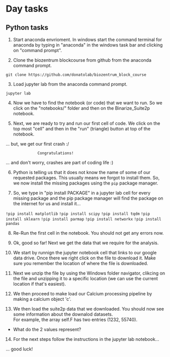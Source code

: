 # Day tasks

## Python tasks

1. Start anaconda envrioment. In windows start the command terminal for anaconda by typing in "anaconda" in the windows task bar and clicking on "command prompt".


2. Clone the biozentrum blockcourse from github from the anaconda command prompt.

`git clone https://github.com/donatolab/biozentrum_block_course`


3.  Load jupyter lab from the anaconda command prompt.

`jupyter lab`


4. Now we have to find the notebook (or code) that we want to run. So we click on the "notebooks/" folder and then on the Binarize_Suite2p notebook.


5. Next, we are ready to try and run our first cell of code.  We click on the top most "cell" and then in the "run" (triangle) button at top of the notebook. 

... but, we get our first crash :/ 

                  Congratulations! 

... and don't worry, crashes are part of coding life :)


6.  Python is telling us that it does not know the name of some of our requested packages. This usually means we forgot to install them. So, we now
install the missing packages using the `pip` package manager. 

7.  So, we type in "pip install PACKAGE" in a jupyter lab cell for every missing package and the pip package manager 
will find the package on the internet for us and install it... 

`!pip install matplotlib`
`!pip install scipy`
`!pip install tqdm`
`!pip install sklearn`
`!pip install parmap`
`!pip install networkx`
`!pip install pandas`


8. Re-Run the first cell in the notebook. You should not get any errors now.


9. Ok, good so far!   Next we get the data that we require for the analysis. 


10. We start by runnign the jupyter notebook cell that links to our google data drive. Once there we right click on the file to download it.  Make sure you remember the location of where the file is downloaded.


11. Next we unzip the file by using the Windows folder navigator, clikcing on the file and unzipping it to a specific location (we can use the current location if that's easiest).


12. We then proceed to make load our Calcium processing pipeline by making a calcium object 'c'.


13. We then load the suite2p data that we downloaded.  You should now see some information about the downalod datasets.  
For example, the array self.F has two entries (1232, 55740).  
- What do the 2 values represent? 


14. For the next steps follow the instructions in the jupyter lab notebook...


... good luck!

